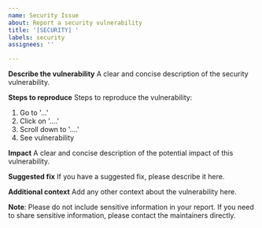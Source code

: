 ```yaml
---
name: Security Issue
about: Report a security vulnerability
title: '[SECURITY] '
labels: security
assignees: ''

---
```


**Describe the vulnerability**
A clear and concise description of the security vulnerability.

**Steps to reproduce**
Steps to reproduce the vulnerability:
1. Go to '...'
2. Click on '....'
3. Scroll down to '....'
4. See vulnerability

**Impact**
A clear and concise description of the potential impact of this vulnerability.

**Suggested fix**
If you have a suggested fix, please describe it here.

**Additional context**
Add any other context about the vulnerability here.

**Note**: Please do not include sensitive information in your report. If you need to share sensitive information, please contact the maintainers directly. 